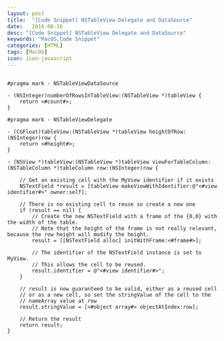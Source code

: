 ```yaml
---
layout: post
title:  "[Code Snippet] NSTableView Delegate and DataSource"
date:   2016-08-16
desc: "[Code Snippet] NSTableView Delegate and DataSource"
keywords: "MacOS,Code Snippet"
categories: [HTML]
tags: [MacOS]
icon: icon-javascript
---
```


<pre><code>
#pragma mark - NSTableViewDataSource

- (NSInteger)numberOfRowsInTableView:(NSTableView *)tableView {
    return <#count#>;
}

#pragma mark - NSTableViewDelegate

- (CGFloat)tableView:(NSTableView *)tableView heightOfRow:(NSInteger)row {
    return <#height#>;
}

- (NSView *)tableView:(NSTableView *)tableView viewForTableColumn:(NSTableColumn *)tableColumn row:(NSInteger)row {

    // Get an existing cell with the MyView identifier if it exists
    NSTextField *result = [tableView makeViewWithIdentifier:@"<#view identifier#>" owner:self];

    // There is no existing cell to reuse so create a new one
    if (result == nil) {
        // Create the new NSTextField with a frame of the {0,0} with the width of the table.
        // Note that the height of the frame is not really relevant, because the row height will modify the height.
        result = [[NSTextField alloc] initWithFrame:<#frame#>];
    
        // The identifier of the NSTextField instance is set to MyView.
        // This allows the cell to be reused.
        result.identifier = @"<#view identifier#>";
    }
    
    // result is now guaranteed to be valid, either as a reused cell
    // or as a new cell, so set the stringValue of the cell to the
    // nameArray value at row
    result.stringValue = [<#object array#> objectAtIndex:row];
    
    // Return the result
    return result;
}
</code></pre>